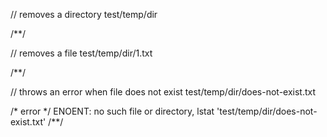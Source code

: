 // removes a directory
test/temp/dir

/**/

// removes a file
test/temp/dir/1.txt

/**/

// throws an error when file does not exist
test/temp/dir/does-not-exist.txt

/* error */
ENOENT: no such file or directory, lstat 'test/temp/dir/does-not-exist.txt'
/**/